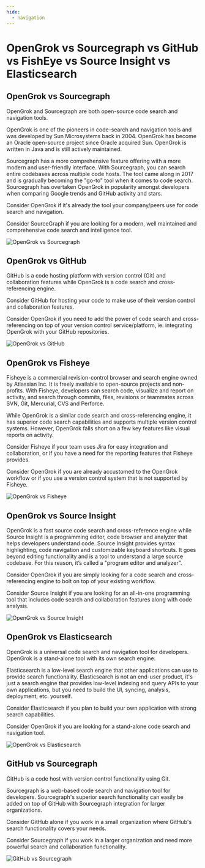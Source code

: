 ```yaml
---
hide:
  - navigation
---
```


# OpenGrok vs Sourcegraph vs GitHub vs FishEye vs Source Insight vs Elasticsearch

## OpenGrok vs Sourcegraph

OpenGrok and Sourcegraph are both open-source code search and navigation tools.

OpenGrok is one of the pioneers in code-search and navigation tools and was developed by Sun Microsystems back in 2004. OpenGrok has become an Oracle open-source project since Oracle acquired Sun. OpenGrok is written in Java and is still actively maintained. 

Sourcegraph has a more comprehensive feature offering with a more modern and user-friendly interface. With Sourcegraph, you can search entire codebases across multiple code hosts. 
 The tool came along in 2017 and is gradually becoming the "go-to" tool when it comes to code search. Sourcegraph has overtaken OpenGrok in popularity amongst developers when comparing Google trends and GitHub activity and stars. 

Consider OpenGrok if it's already the tool your company/peers use for code search and navigation. 

Consider SourceGraph if you are looking for a modern, well maintained and comprehensive code search and intelligence tool. 

![OpenGrok vs Sourcegraph](https://i.ritzastatic.com/Ritza-Comparisons/OpenGrok-vs/opengrok-vs-sourcegraph.png)

## OpenGrok vs GitHub

GitHub is a code hosting platform with version control (Git) and collaboration features while OpenGrok is a code search and cross-referencing engine. 

Consider GitHub for hosting your code to make use of their version control and collaboration features. 

Consider OpenGrok if you need to add the power of code search and cross-referencing on top of your version control service/platform, ie. integrating OpenGrok with your GitHub repositories.

![OpenGrok vs GitHub](https://i.ritzastatic.com/Ritza-Comparisons/OpenGrok-vs/github-vs-opengrok.png)

## OpenGrok vs Fisheye

Fisheye is a commercial revision-control browser and search engine owned by Atlassian Inc. It is freely available to open-source projects and non-profits. With Fisheye, developers can search code, visualize and report on activity, and search through commits, files, revisions or teammates across SVN, Git, Mercurial, CVS and Perforce. 

While OpenGrok is a similar code search and cross-referencing engine, it has superior code search capabilities and supports multiple version control systems. However, OpenGrok falls short on a few key features like visual reports on activity. 

Consider Fisheye if your team uses Jira for easy integration and collaboration, or if you have a need for the reporting features that Fisheye provides.

Consider OpenGrok if you are already accustomed to the OpenGrok workflow or if you use a version control system that is not supported by Fisheye.

![OpenGrok vs Fisheye](https://i.ritzastatic.com/Ritza-Comparisons/OpenGrok-vs/fisheye-vs-opengrok.png)

## OpenGrok vs Source Insight

OpenGrok is a fast source code search and cross-reference engine while Source Insight is a programming editor, code browser and analyzer that helps developers understand code. Source Insight provides syntax highlighting, code navigation and customizable keyboard shortcuts.  It goes beyond editing functionality and is a tool to understand a large source codebase. For this reason, it’s called a "program editor and analyzer”.

Consider OpenGrok if you are simply looking for a code search and cross-referencing engine to bolt on top of your existing workflow.

Consider Source Insight if you are looking for an all-in-one programming tool that includes code search and collaboration features along with code analysis.

![OpenGrok vs Source Insight](https://i.ritzastatic.com/Ritza-Comparisons/OpenGrok-vs/opengrok-vs-sourceinsight.png)

## OpenGrok vs Elasticsearch

OpenGrok is a universal code search and navigation tool for developers. OpenGrok is a stand-alone tool with its own search engine.

Elasticsearch is a low-level search engine that other applications can use to provide search functionality. Elasticsearch is not an end-user product, it's just a search engine that provides low-level indexing and query APIs to your own applications, but you need to build the UI, syncing, analysis, deployment, etc. yourself.

Consider Elasticsearch if you plan to build your own application with strong search capabilities. 

Consider OpenGrok if you are looking for a stand-alone code search and navigation tool. 

![OpenGrok vs Elasticsearch](https://i.ritzastatic.com/Ritza-Comparisons/OpenGrok-vs/elasticsearch-vs-opengrok.png)

## GitHub vs Sourcegraph

GitHub is a code host with version control functionality using Git.

Sourcegraph is a web-based code search and navigation tool for developers. Sourcegraph's superior search functionality can easily be added on top of GitHub with Sourcegraph integration for larger organizations.

Consider GitHub alone if you work in a small organization where GitHub's search functionality covers your needs.

Consider Sourcegraph if you work in a larger organization and need more powerful search and collaboration functionality.

![GitHub vs Sourcegraph](https://i.ritzastatic.com/Ritza-Comparisons/OpenGrok-vs/github-vs-sourcegraph.png)